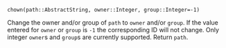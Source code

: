 ```
chown(path::AbstractString, owner::Integer, group::Integer=-1)
```

Change the owner and/or group of `path` to `owner` and/or `group`. If the value entered for `owner` or `group` is `-1` the corresponding ID will not change. Only integer `owner`s and `group`s are currently supported. Return `path`.
